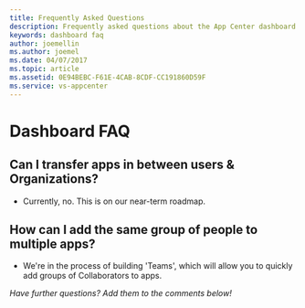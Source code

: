 ```yaml
---
title: Frequently Asked Questions
description: Frequently asked questions about the App Center dashboard.
keywords: dashboard faq
author: joemellin
ms.author: joemel
ms.date: 04/07/2017
ms.topic: article
ms.assetid: 0E94BEBC-F61E-4CAB-8CDF-CC191860D59F
ms.service: vs-appcenter
---
```


# Dashboard FAQ

## Can I transfer apps in between users & Organizations?
* Currently, no. This is on our near-term roadmap.

## How can I add the same group of people to multiple apps?
* We're in the process of building 'Teams', which will allow you to quickly add groups of Collaborators to apps.

*Have further questions? Add them to the comments below!*
